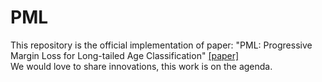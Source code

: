 # PML
This repository is the official implementation of paper: "PML: Progressive Margin Loss for Long-tailed Age Classification"
[[paper]](https://openaccess.thecvf.com/content/CVPR2021/papers/Deng_PML_Progressive_Margin_Loss_for_Long-Tailed_Age_Classification_CVPR_2021_paper.pdf)
<br> We would love to share innovations, this work is on the agenda.
